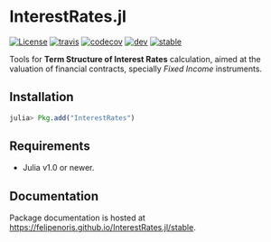
# InterestRates.jl

[![License][license-img]](LICENSE)
[![travis][travis-img]][travis-url]
[![codecov][codecov-img]][codecov-url]
[![dev][docs-dev-img]][docs-dev-url]
[![stable][docs-stable-img]][docs-stable-url]

[license-img]: http://img.shields.io/badge/license-MIT-brightgreen.svg?style=flat-square
[travis-img]: https://img.shields.io/travis/felipenoris/InterestRates.jl/master.svg?logo=travis&label=Linux&style=flat-square
[travis-url]: https://travis-ci.org/felipenoris/InterestRates.jl
[codecov-img]: https://img.shields.io/codecov/c/github/felipenoris/InterestRates.jl/master.svg?label=codecov&style=flat-square
[codecov-url]: http://codecov.io/github/felipenoris/InterestRates.jl?branch=master
[docs-dev-img]: https://img.shields.io/badge/docs-dev-blue.svg?style=flat-square
[docs-dev-url]: https://felipenoris.github.io/InterestRates.jl/dev
[docs-stable-img]: https://img.shields.io/badge/docs-stable-blue.svg?style=flat-square
[docs-stable-url]: https://felipenoris.github.io/InterestRates.jl/stable

Tools for **Term Structure of Interest Rates** calculation, aimed at the valuation of financial contracts,
specially *Fixed Income* instruments.

## Installation

```julia
julia> Pkg.add("InterestRates")
```

## Requirements

* Julia v1.0 or newer.

## Documentation

Package documentation is hosted at https://felipenoris.github.io/InterestRates.jl/stable.
